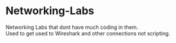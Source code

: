 # Networking-Labs
Networking Labs that dont have much coding in them.  
Used to get used to Wireshark and other connections not scripting.
